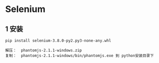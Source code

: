 # Selenium
## 1 安装
```
pip install selenium-3.8.0-py2.py3-none-any.whl

解压：  phantomjs-2.1.1-windows.zip
复制：  phantomjs-2.1.1-windows/bin/phantomjs.exe 到 python安装目录下


```